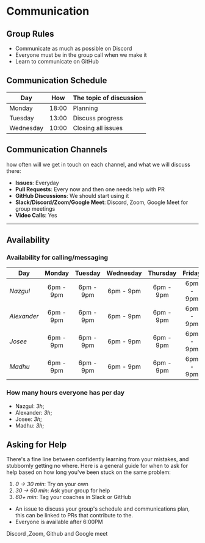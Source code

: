 # Communication

## Group Rules

<!-- any general rules you'd like to set for your group? -->

- Communicate as much as possible on Discord
- Everyone must be in the group call when we make it
- Learn to communicate on GitHub

## Communication Schedule

| Day       |  How  | The topic of discussion |
| --------- | :---: | ----------------------- |
| Monday    | 18:00 | Planning                |
| Tuesday   | 13:00 | Discuss progress        |
| Wednesday | 10:00 | Closing all issues      |

## Communication Channels

how often will we get in touch on each channel, and what we will discuss there:

- **Issues**: Everyday
- **Pull Requests**: Every now and then one needs help with PR
- **GitHub Discussions**: We should start using it
- **Slack/Discord/Zoom/Google Meet**: Discord, Zoom, Google Meet for group
  meetings
- **Video Calls**: Yes

---

## Availability

### Availability for calling/messaging

| Day         |  Monday   |  Tuesday  | Wednesday | Thursday  |  Friday   | Saturday  |  Sunday   |
| ----------- | :-------: | :-------: | :-------: | :-------: | :-------: | :-------: | :-------: |
| _Nazgul_    | 6pm - 9pm | 6pm - 9pm | 6pm - 9pm | 6pm - 9pm | 6pm - 9pm | 6pm - 9pm | 6pm - 9pm |
| _Alexander_ | 6pm - 9pm | 6pm - 9pm | 6pm - 9pm | 6pm - 9pm | 6pm - 9pm | 6pm - 9pm | 6pm - 9pm |
| _Josee_     | 6pm - 9pm | 6pm - 9pm | 6pm - 9pm | 6pm - 9pm | 6pm - 9pm | 6pm - 9pm | 6pm - 9pm |
| _Madhu_     | 6pm - 9pm | 6pm - 9pm | 6pm - 9pm | 6pm - 9pm | 6pm - 9pm | 6pm - 9pm | 6pm - 9pm |

### How many hours everyone has per day

- Nazgul: _3h_;
- Alexander: _3h_;
- Josee: _3h_;
- Madhu: _3h_;

## Asking for Help

There's a fine line between confidently learning from your mistakes, and
stubbornly getting no where. Here is a general guide for when to ask for help
based on how long you've been stuck on the same problem:

1. _0 -> 30 min_: Try on your own
2. _30 -> 60 min_: Ask your group for help
3. _60+ min_: Tag your coaches in Slack or GitHub

- An issue to discuss your group's schedule and communications plan, this can be
  linked to PRs that contribute to the.
- Everyone is available after 6:00PM

Discord ,Zoom, Github and Google meet
